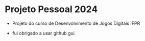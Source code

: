 # Projeto Pessoal 2024

- Projeto do curso de Desenvolvimento de Jogos Digitais IFPR

- fui obrigado a usar github gui

